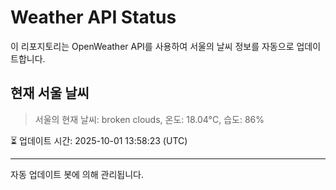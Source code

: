 
# Weather API Status

이 리포지토리는 OpenWeather API를 사용하여 서울의 날씨 정보를 자동으로 업데이트합니다.

## 현재 서울 날씨
> 서울의 현재 날씨: broken clouds, 온도: 18.04°C, 습도: 86%

⏳ 업데이트 시간: 2025-10-01 13:58:23 (UTC)

---
자동 업데이트 봇에 의해 관리됩니다.

